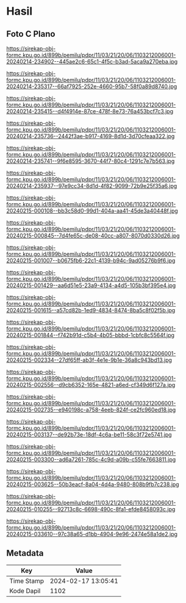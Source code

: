 # Hasil

## Foto C Plano

https://sirekap-obj-formc.kpu.go.id/899b/pemilu/pdpr/11/03/21/20/06/1103212006001-20240214-234902--445ae2c6-65c1-4f5c-b3ad-5aca9a270eba.jpg

https://sirekap-obj-formc.kpu.go.id/899b/pemilu/pdpr/11/03/21/20/06/1103212006001-20240214-235317--66af7925-252e-4660-95b7-58f0a89d8740.jpg

https://sirekap-obj-formc.kpu.go.id/899b/pemilu/pdpr/11/03/21/20/06/1103212006001-20240214-235415--d4f4914e-87ce-478f-8e73-76a453bcf7c3.jpg

https://sirekap-obj-formc.kpu.go.id/899b/pemilu/pdpr/11/03/21/20/06/1103212006001-20240214-235736--2442f3ae-b917-4169-8d1d-3d70cfeaa322.jpg

https://sirekap-obj-formc.kpu.go.id/899b/pemilu/pdpr/11/03/21/20/06/1103212006001-20240214-235741--9f6e8595-3670-44f7-80c4-1291c7e7b563.jpg

https://sirekap-obj-formc.kpu.go.id/899b/pemilu/pdpr/11/03/21/20/06/1103212006001-20240214-235937--97e9cc34-8d1d-4f82-9099-72b9e25f35a6.jpg

https://sirekap-obj-formc.kpu.go.id/899b/pemilu/pdpr/11/03/21/20/06/1103212006001-20240215-000108--bb3c58d0-99d1-404a-aa41-45de3a40448f.jpg

https://sirekap-obj-formc.kpu.go.id/899b/pemilu/pdpr/11/03/21/20/06/1103212006001-20240215-000845--7d4fe65c-de08-40cc-a807-8070d0330d26.jpg

https://sirekap-obj-formc.kpu.go.id/899b/pemilu/pdpr/11/03/21/20/06/1103212006001-20240215-001007--b0675fb6-22c1-4139-b94c-9ad05276b9f6.jpg

https://sirekap-obj-formc.kpu.go.id/899b/pemilu/pdpr/11/03/21/20/06/1103212006001-20240215-001429--aa6d51e5-23a9-4134-a4d5-105b3bf395e4.jpg

https://sirekap-obj-formc.kpu.go.id/899b/pemilu/pdpr/11/03/21/20/06/1103212006001-20240215-001615--a57cd82b-1ed9-4834-8474-8ba5c8f02f5b.jpg

https://sirekap-obj-formc.kpu.go.id/899b/pemilu/pdpr/11/03/21/20/06/1103212006001-20240215-001844--f742b91d-c5b4-4b05-bbbd-1cbfc8c5564f.jpg

https://sirekap-obj-formc.kpu.go.id/899b/pemilu/pdpr/11/03/21/20/06/1103212006001-20240215-002334--27df65ff-ab3f-4e1e-9b1e-36a8c943bd13.jpg

https://sirekap-obj-formc.kpu.go.id/899b/pemilu/pdpr/11/03/21/20/06/1103212006001-20240215-002556--d9cb6352-165e-4821-a6ed-cf349d6f127a.jpg

https://sirekap-obj-formc.kpu.go.id/899b/pemilu/pdpr/11/03/21/20/06/1103212006001-20240215-002735--e940198c-a758-4eeb-824f-ce2fc960ed18.jpg

https://sirekap-obj-formc.kpu.go.id/899b/pemilu/pdpr/11/03/21/20/06/1103212006001-20240215-003137--de92b73e-18df-4c6a-be11-58c3f72e5741.jpg

https://sirekap-obj-formc.kpu.go.id/899b/pemilu/pdpr/11/03/21/20/06/1103212006001-20240215-003300--ad6a7261-785c-4c9d-a09b-c55fe7663811.jpg

https://sirekap-obj-formc.kpu.go.id/899b/pemilu/pdpr/11/03/21/20/06/1103212006001-20240215-003625--50b3eacf-8a04-4d4a-9480-808b9fb7c238.jpg

https://sirekap-obj-formc.kpu.go.id/899b/pemilu/pdpr/11/03/21/20/06/1103212006001-20240215-010255--92713c8c-6698-490c-8fa1-efde8458093c.jpg

https://sirekap-obj-formc.kpu.go.id/899b/pemilu/pdpr/11/03/21/20/06/1103212006001-20240215-033610--97c38a65-d1bb-4904-9e96-2474e58a1de2.jpg


## Metadata

| Key        | Value               |
| ---------- | ------------------- |
| Time Stamp | 2024-02-17 13:05:41 |
| Kode Dapil | 1102                |



